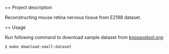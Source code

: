 == Project description

Reconstructing mouse retina nervous tissue from E2198 dataset.

== Usage

Run following command to download sample dataset from [knossostool.org](http://www.knossostool.org/get.html):

`$ make download-small-dataset`